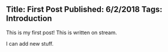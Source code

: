 Title: First Post
Published: 6/2/2018
Tags: Introduction
---
This is my first post! This is written on stream.

I can add new stuff.